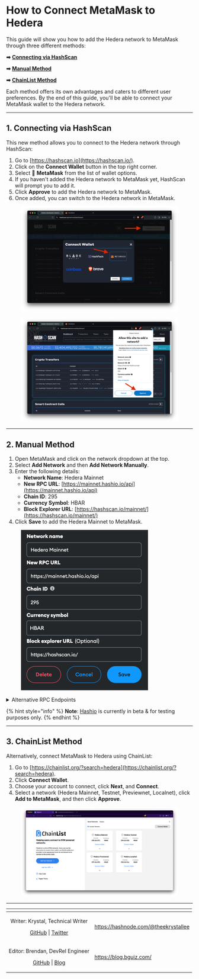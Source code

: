 # How to Connect MetaMask to Hedera

This guide will show you how to add the Hedera network to MetaMask through three different methods:

**➡** [**Connecting via HashScan**](how-to-connect-metamask-to-hedera.md#id-1.-connecting-via-hashscan)

**➡** [**Manual Method**](how-to-connect-metamask-to-hedera.md#id-2.-manual-method)

**➡** [**ChainList Method**](how-to-connect-metamask-to-hedera.md#id-3.-chainlist-method)

Each method offers its own advantages and caters to different user preferences. By the end of this guide, you'll be able to connect your MetaMask wallet to the Hedera network.

***

## 1. Connecting via HashScan

This new method allows you to connect to the Hedera network through HashScan:

1. Go to [https://hashscan.io](https://hashscan.io/).
2. Click on the **Connect Wallet** button in the top right corner.
3. Select 🦊 **MetaMask** from the list of wallet options.
4. If you haven't added the Hedera network to MetaMask yet, HashScan will prompt you to add it.
5. Click **Approve** to add the Hedera network to MetaMask.
6. Once added, you can switch to the Hedera network in MetaMask.

<div>

<figure><img src="../../.gitbook/assets/hashscan-connect-wallet (1).png" alt=""><figcaption></figcaption></figure>

 

<figure><img src="../../.gitbook/assets/hashscan-add-mainnet-popup (1).png" alt=""><figcaption></figcaption></figure>

</div>

***

## 2. Manual Method&#x20;

1. Open MetaMask and click on the network dropdown at the top.
2. Select **Add Network** and then **Add Network Manually**.
3. Enter the following details:
   * **Network Name**: Hedera Mainnet
   * **New RPC URL**: [https://mainnet.hashio.io/api](https://mainnet.hashio.io/api)
   * **Chain ID**: 295
   * **Currency Symbol**: HBAR
   * **Block Explorer URL**: [https://hashscan.io/mainnet/](https://hashscan.io/mainnet/)
4. Click **Save** to add the Hedera Mainnet to MetaMask.

<div align="left">

<figure><img src="../../.gitbook/assets/metamask-add-network-manual.png" alt="" width="343"><figcaption></figcaption></figure>

</div>

<details>

<summary>Alternative RPC Endpoints</summary>

Choose the appropriate endpoint based on whether you want to connect to Mainnet, Testnet, or Previewnet.

**Mainnet**

* [https://mainnet.hashio.io/api](https://mainnet.hashio.io/api)
* [https://295.rpc.thirdweb.com](https://295.rpc.thirdweb.com)

**Testnet**

* [https://testnet.hashio.io/api](https://testnet.hashio.io/api)
* [https://296.rpc.thirdweb.com](https://296.rpc.thirdweb.com)

**Previewnet**

* [https://previewnet.hashio.io/api](https://previewnet.hashio.io/api)
* [https://297.rpc.thirdweb.com](https://297.rpc.thirdweb.com)

</details>

{% hint style="info" %}
**Note**: [Hashio](https://swirldslabs.com/hashio/) is currently in beta & for testing purposes only.
{% endhint %}

***

## 3. ChainList Method

Alternatively, connect MetaMask to Hedera using ChainList:

1. Go to [https://chainlist.org/?search=hedera](https://chainlist.org/?search=hedera).
2. Click **Connect Wallet**.
3. Choose your account to connect, click **Next**, and **Connect**.
4. Select a network (Hedera Mainnet, Testnet, Previewnet, Localnet), click **Add to MetaMask**, and then click **Approve**.

<figure><img src="../../.gitbook/assets/hedera-networks-chainlist.png" alt=""><figcaption></figcaption></figure>

***

<table data-card-size="large" data-view="cards"><thead><tr><th align="center"></th><th data-hidden data-card-target data-type="content-ref"></th></tr></thead><tbody><tr><td align="center"><p>Writer: Krystal, Technical Writer</p><p><a href="https://github.com/theekrystallee">GitHub</a> | <a href="https://x.com/theekrystallee">Twitter</a></p></td><td><a href="https://hashnode.com/@theekrystallee">https://hashnode.com/@theekrystallee</a></td></tr><tr><td align="center"><p>Editor: Brendan, DevRel Engineer</p><p><a href="https://github.com/bguiz">GitHub</a> | <a href="https://blog.bguiz.com">Blog</a></p></td><td><a href="https://blog.bguiz.com/">https://blog.bguiz.com/</a></td></tr></tbody></table>
